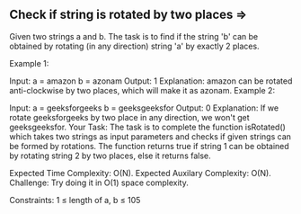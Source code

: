 Check if string is rotated by two places  =>
----------------------------------------


Given two strings a and b. The task is to find if the string 'b' can be obtained by rotating (in any direction) string 'a' by exactly 2 places.

Example 1:

Input:
a = amazon
b = azonam
Output: 
1
Explanation: 
amazon can be rotated anti-clockwise by two places, which will make it as azonam.
Example 2:

Input:
a = geeksforgeeks
b = geeksgeeksfor
Output: 
0
Explanation: 
If we rotate geeksforgeeks by two place in any direction, we won't get geeksgeeksfor.
Your Task:
The task is to complete the function isRotated() which takes two strings as input parameters and checks if given strings can be formed by rotations. The function returns true if string 1 can be obtained by rotating string 2 by two places, else it returns false.

Expected Time Complexity: O(N).
Expected Auxilary Complexity: O(N).
Challenge: Try doing it in O(1) space complexity.

Constraints:
1 ≤ length of a, b ≤ 105

